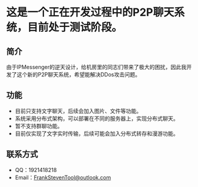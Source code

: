 # 这是一个正在开发过程中的P2P聊天系统，目前处于测试阶段。
## 简介
由于IPMessenger的逆天设计，给机房里的同志们带来了极大的困扰，因此我开发了这个新的P2P聊天系统，希望能解决DDos攻击问题。
## 功能
- 目前只支持文字聊天，后续会加入图片、文件等功能。
- 系统采用分布式架构，可以部署在不同的服务器上，实现分布式聊天。
- 暂不支持群聊功能。
- 目前仅实现了文字实时传输，后续可能会加入分布式转存和漫游功能。
## 联系方式
- QQ：1921418218
- Email：FrankStevenTool@outlook.com